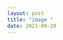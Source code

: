 ```yaml
---
layout: post
title: "image "
date: 2021-09-28
---
```



<p>
  <img src="https://i.natgeofe.com/n/9135ca87-0115-4a22-8caf-d1bdef97a814/75552_square.jpg" width = "0.5em" , height ="0.5">
       </p>
  
